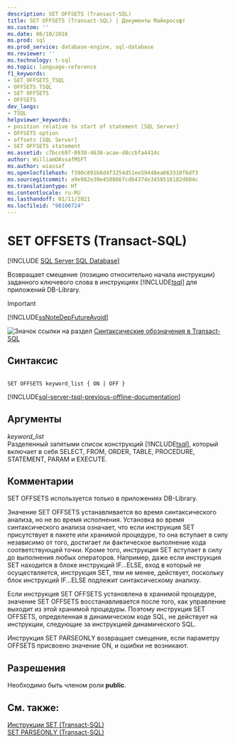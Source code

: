 ```yaml
---
description: SET OFFSETS (Transact-SQL)
title: SET OFFSETS (Transact-SQL) | Документы Майкрософт
ms.custom: ''
ms.date: 06/10/2016
ms.prod: sql
ms.prod_service: database-engine, sql-database
ms.reviewer: ''
ms.technology: t-sql
ms.topic: language-reference
f1_keywords:
- SET_OFFSETS_TSQL
- OFFSETS_TSQL
- SET OFFSETS
- OFFSETS
dev_langs:
- TSQL
helpviewer_keywords:
- position relative to start of statement [SQL Server]
- OFFSETS option
- offsets [SQL Server]
- SET OFFSETS statement
ms.assetid: c7bcc697-0930-4630-acae-d8ccbfa4414c
author: WilliamDAssafMSFT
ms.author: wiassaf
ms.openlocfilehash: f390c891b8d4f3254d51ee59448ea663310f6df3
ms.sourcegitcommit: a9e982e30e458866fcd64374e3458516182d604c
ms.translationtype: HT
ms.contentlocale: ru-RU
ms.lasthandoff: 01/11/2021
ms.locfileid: "98100724"
---
```

# <a name="set-offsets-transact-sql"></a>SET OFFSETS (Transact-SQL)
[!INCLUDE [SQL Server SQL Database](../../includes/applies-to-version/sql-asdb.md)]

  Возвращает смещение (позицию относительно начала инструкции) заданного ключевого слова в инструкциях [!INCLUDE[tsql](../../includes/tsql-md.md)] для приложений DB-Library.  
  
> [!IMPORTANT]  
>  [!INCLUDE[ssNoteDepFutureAvoid](../../includes/ssnotedepfutureavoid-md.md)]  
 
 ![Значок ссылки на раздел](../../database-engine/configure-windows/media/topic-link.gif "Значок ссылки на раздел") [Синтаксические обозначения в Transact-SQL](../../t-sql/language-elements/transact-sql-syntax-conventions-transact-sql.md)  
  
## <a name="syntax"></a>Синтаксис  
  
```syntaxsql
  
SET OFFSETS keyword_list { ON | OFF }  
```  
  
[!INCLUDE[sql-server-tsql-previous-offline-documentation](../../includes/sql-server-tsql-previous-offline-documentation.md)]

## <a name="arguments"></a>Аргументы
 *keyword_list*  
 Разделенный запятыми список конструкций [!INCLUDE[tsql](../../includes/tsql-md.md)], который включает в себя SELECT, FROM, ORDER, TABLE, PROCEDURE, STATEMENT, PARAM и EXECUTE.  
  
## <a name="remarks"></a>Комментарии  
 SET OFFSETS используется только в приложениях DB-Library.  
  
 Значение SET OFFSETS устанавливается во время синтаксического анализа, но не во время исполнения. Установка во время синтаксического анализа означает, что если инструкция SET присутствует в пакете или хранимой процедуре, то она вступает в силу независимо от того, достигает ли фактическое выполнение кода соответствующей точки. Кроме того, инструкция SET вступает в силу до выполнения любых операторов. Например, даже если инструкция SET находится в блоке инструкций IF...ELSE, вход в который не осуществляется, инструкция SET, тем не менее, действует, поскольку блок инструкций IF...ELSE подлежит синтаксическому анализу.  
  
 Если инструкция SET OFFSETS установлена в хранимой процедуре, значение SET OFFSETS восстанавливается после того, как управление выходит из этой хранимой процедуры. Поэтому инструкция SET OFFSETS, определенная в динамическом коде SQL, не действует на инструкции, следующие за инструкцией динамического SQL.  
  
 Инструкция SET PARSEONLY возвращает смещение, если параметру OFFSETS присвоено значение ON, и ошибки не возникают.  
  
## <a name="permissions"></a>Разрешения  
 Необходимо быть членом роли **public**.  
  
## <a name="see-also"></a>См. также:  
 [Инструкции SET (Transact-SQL)](../../t-sql/statements/set-statements-transact-sql.md)   
 [SET PARSEONLY (Transact-SQL)](../../t-sql/statements/set-parseonly-transact-sql.md)  
  
  
